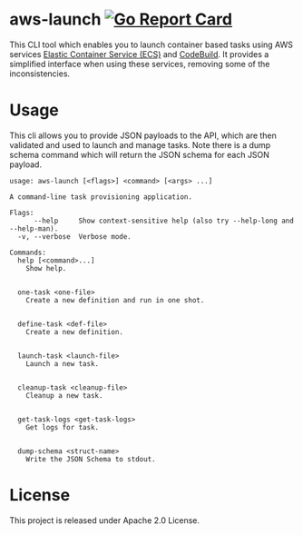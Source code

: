 # aws-launch [![Go Report Card](https://goreportcard.com/badge/github.com/wolfeidau/aws-launch)](https://goreportcard.com/report/github.com/wolfeidau/aws-launch)

This CLI tool which enables you to launch container based tasks using AWS services [Elastic Container Service (ECS)](https://aws.amazon.com/ecs/) and [CodeBuild](https://aws.amazon.com/codebuild/). It provides a simplified interface when using these services, removing some of the inconsistencies.

# Usage

This cli allows you to provide JSON payloads to the API, which are then validated and used to launch and manage tasks. Note there is a dump schema command which will return the JSON schema for each JSON payload.

```
usage: aws-launch [<flags>] <command> [<args> ...]

A command-line task provisioning application.

Flags:
      --help     Show context-sensitive help (also try --help-long and --help-man).
  -v, --verbose  Verbose mode.

Commands:
  help [<command>...]
    Show help.


  one-task <one-file>
    Create a new definition and run in one shot.


  define-task <def-file>
    Create a new definition.


  launch-task <launch-file>
    Launch a new task.


  cleanup-task <cleanup-file>
    Cleanup a new task.


  get-task-logs <get-task-logs>
    Get logs for task.


  dump-schema <struct-name>
    Write the JSON Schema to stdout.

```

# License

This project is released under Apache 2.0 License.